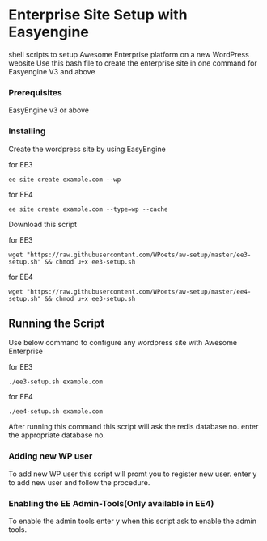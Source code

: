 # Enterprise Site Setup with Easyengine

shell scripts to setup Awesome Enterprise platform on a new WordPress website
Use this bash file to create the enterprise site in one command for Easyengine V3 and above

### Prerequisites

EasyEngine v3 or above

### Installing

Create the wordpress site by using EasyEngine

for EE3
```
ee site create example.com --wp
```
for EE4
```
ee site create example.com --type=wp --cache
```

Download this script

for EE3
```
wget "https://raw.githubusercontent.com/WPoets/aw-setup/master/ee3-setup.sh" && chmod u+x ee3-setup.sh
```

for EE4
```
wget "https://raw.githubusercontent.com/WPoets/aw-setup/master/ee4-setup.sh" && chmod u+x ee3-setup.sh
```

## Running the Script

Use below command to configure any wordpress site with Awesome Enterprise

for EE3
```
./ee3-setup.sh example.com

```

for EE4
```
./ee4-setup.sh example.com

```
After running this command this script will ask the redis database no.
enter the appropriate database no.

### Adding new WP user

To add new WP user this script will promt you to register new user.
enter y to add new user and follow the procedure.

### Enabling the EE Admin-Tools(Only available in EE4)

To enable the admin tools enter y when this script ask to enable the admin tools.
